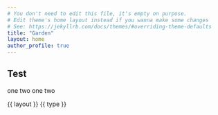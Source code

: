 ```yaml
---
# You don't need to edit this file, it's empty on purpose.
# Edit theme's home layout instead if you wanna make some changes
# See: https://jekyllrb.com/docs/themes/#overriding-theme-defaults
title: "Garden"
layout: home
author_profile: true
---
```


## Test
one two one two

{{ layout }}
{{ type }}
